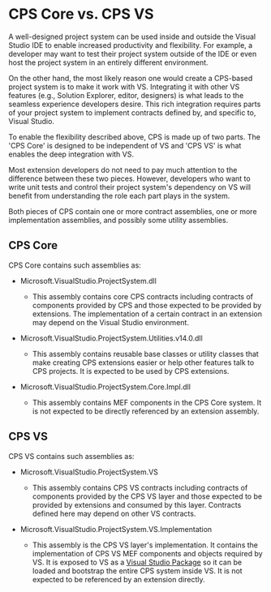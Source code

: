 # CPS Core vs. CPS VS

A well-designed project system can be used inside and outside the Visual Studio 
IDE to enable increased productivity and flexibility. For example, a developer 
may want to test their project system outside of the IDE or even host the 
project system in an entirely different environment. 

On the other hand, the most likely reason one would create a CPS-based project 
system is to make it work with VS. Integrating it with other VS features (e.g., 
Solution Explorer, editor, designers) is what leads to the seamless experience 
developers desire. This rich integration requires parts of your project system 
to implement contracts defined by, and specific to, Visual Studio.

To enable the flexibility described above, CPS is made up of two parts. The 
'CPS Core' is designed to be independent of VS and 'CPS VS' is what enables the 
deep integration with VS.

Most extension developers do not need to pay much attention to the difference 
between these two pieces. However, developers who want to write unit tests and 
control their project system's dependency on VS will benefit from understanding 
the role each part plays in the system.

Both pieces of CPS contain one or more contract assemblies, one or more 
implementation assemblies, and possibly some utility assemblies.

## CPS Core

CPS Core contains such assemblies as:

- Microsoft.VisualStudio.ProjectSystem.dll
  - This assembly contains core CPS contracts including contracts of components 
    provided by CPS and those expected to be provided by extensions. The 
    implementation of a certain contract in an extension may depend on the 
    Visual Studio environment.

- Microsoft.VisualStudio.ProjectSystem.Utilities.v14.0.dll
  - This assembly contains reusable base classes or utility classes that make 
    creating CPS extensions easier or help other features talk to CPS projects. 
    It is expected to be used by CPS extensions.

- Microsoft.VisualStudio.ProjectSystem.Core.Impl.dll
  - This assembly contains MEF components in the CPS Core system. It is not 
    expected to be directly referenced by an extension assembly.
    
## CPS VS

CPS VS contains such assemblies as:

- Microsoft.VisualStudio.ProjectSystem.VS
  - This assembly contains CPS VS contracts including contracts of components 
    provided by the CPS VS layer and those expected to be provided by extensions 
    and consumed by this layer. Contracts defined here may depend on other VS 
    contracts.
    
- Microsoft.VisualStudio.ProjectSystem.VS.Implementation
  - This assembly is the CPS VS layer's implementation. It contains the 
    implementation of CPS VS MEF components and objects required by VS. It is 
    exposed to VS as a [Visual Studio Package][vspkg] so it can be loaded and 
    bootstrap the entire CPS system inside VS. It is not expected to be 
    referenced by an extension directly.

[vspkg]: https://msdn.microsoft.com/en-us/library/cc138565.aspx
